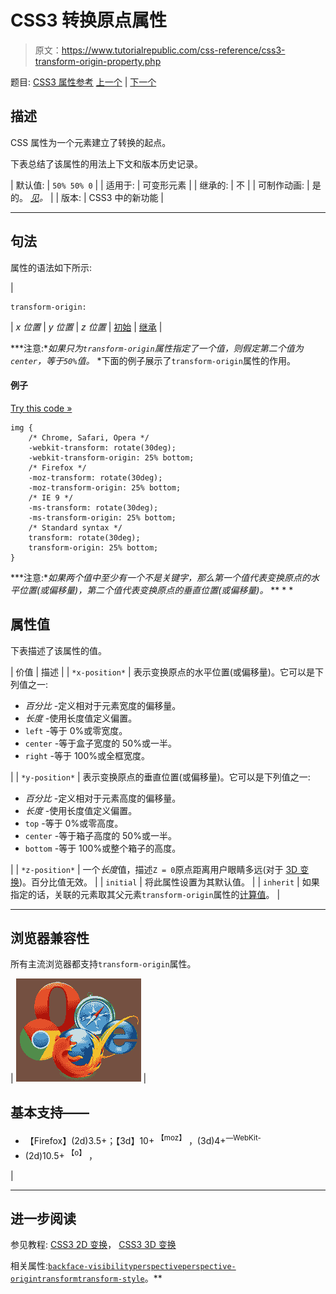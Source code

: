 # CSS3 转换原点属性

> 原文：<https://www.tutorialrepublic.com/css-reference/css3-transform-origin-property.php>

题目: [CSS3 属性参考](css3-properties.php) [上一个](css3-transform-property.php) | [下一个](css3-transform-style-property.php)

## 描述

CSS 属性为一个元素建立了转换的起点。

下表总结了该属性的用法上下文和版本历史记录。

| 默认值: | `50% 50% 0` |
| 适用于: | 可变形元素 |
| 继承的: | 不 |
| 可制作动画: | 是的。 [*见*](css-animatable-properties.php)*。* |
| 版本: | CSS3 中的新功能 |

* * *

## 句法

属性的语法如下所示:

| 

```
transform-origin: 
```

 | *x 位置* &#124; *y 位置* &#124; *z 位置* &#124; [初始](../definitions.php#initial) &#124; [继承](../definitions.php#inherit) |

 ***注意:**如果只为`transform-origin`属性指定了一个值，则假定第二个值为`center`，等于`50%`值。*  *下面的例子展示了`transform-origin`属性的作用。

#### 例子

[Try this code »](../codelab.php?topic=css3&file=transform-origin-property "Try this code using online Editor")

```
img {
    /* Chrome, Safari, Opera */
    -webkit-transform: rotate(30deg);
    -webkit-transform-origin: 25% bottom;
    /* Firefox */
    -moz-transform: rotate(30deg);
    -moz-transform-origin: 25% bottom;
    /* IE 9 */
    -ms-transform: rotate(30deg);
    -ms-transform-origin: 25% bottom;
    /* Standard syntax */
    transform: rotate(30deg);
    transform-origin: 25% bottom;
}
```

 ***注意:**如果两个值中至少有一个不是关键字，那么第一个值代表变换原点的水平位置(或偏移量)，第二个值代表变换原点的垂直位置(或偏移量)。*  ** * *

## 属性值

下表描述了该属性的值。

| 价值 | 描述 |
| `*x-position*` | 表示变换原点的水平位置(或偏移量)。它可以是下列值之一:

*   *百分比* -定义相对于元素宽度的偏移量。
*   *长度* -使用长度值定义偏置。
*   `left` -等于 0%或零宽度。
*   `center` -等于盒子宽度的 50%或一半。
*   `right` -等于 100%或全框宽度。

 |
| `*y-position*` | 表示变换原点的垂直位置(或偏移量)。它可以是下列值之一:

*   *百分比* -定义相对于元素高度的偏移量。
*   *长度* -使用长度值定义偏置。
*   `top` -等于 0%或零高度。
*   `center` -等于箱子高度的 50%或一半。
*   `bottom` -等于 100%或整个箱子的高度。

 |
| `*z-position*` | 一个*长度*值，描述`Z = 0`原点距离用户眼睛多远(对于 [3D 变换](../css-tutorial/css3-3d-transforms.php))。百分比值无效。 |
| `initial` | 将此属性设置为其默认值。 |
| `inherit` | 如果指定的话，关联的元素取其父元素`transform-origin`属性的[计算值](../definitions.php#computed-value)。 |

* * *

## 浏览器兼容性

所有主流浏览器都支持`transform-origin`属性。

| ![Browsers Icon](img/e9331123c77668c1832e541c2fca1002.png) | 

## 基本支持——

*   【Firefox】(2d)3.5+；【3d】10+ <sup class="badge">【moz】</sup> ，(3d)4+<sup class="badge">—WebKit-</sup>
*   (2d)10.5+ <sup class="badge">【o】</sup> ， 

 |

* * *

## 进一步阅读

参见教程: [CSS3 2D 变换](../css-tutorial/css3-2d-transforms.php)， [CSS3 3D 变换](../css-tutorial/css3-3d-transforms.php)

相关属性:[`backface-visibility`](css3-backface-visibility-property.php)[`perspective`](css3-perspective-property.php)[`perspective-origin`](css3-perspective-origin-property.php)[`transform`](css3-transform-property.php)[`transform-style`](css3-transform-style-property.php)。**